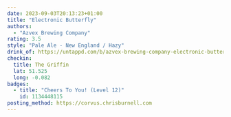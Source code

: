 ```yaml
---
date: 2023-09-03T20:13:23+01:00
title: "Electronic Butterfly"
authors:
  - "Azvex Brewing Company"
rating: 3.5
style: "Pale Ale - New England / Hazy"
drink_of: https://untappd.com/b/azvex-brewing-company-electronic-butterfly/4633661
checkin:
  title: The Griffin
  lat: 51.525
  long: -0.082
badges:
  - title: "Cheers To You! (Level 12)"
    id: 1134448115
posting_method: https://corvus.chrisburnell.com
---
```

